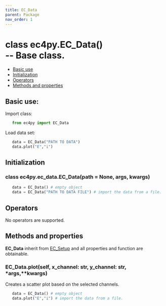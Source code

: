 ```yaml
---
title: EC_Data
parent: Package
nav_order: 1
---
```




# class ec4py.EC_Data()<br> -- Base class. 

- [Basic use](#basic-use)
- [Initialization](#initialization)
- [Operators](#operators)
- [Methods and properties](#methods-and-properties)


## Basic use:

Import class:
```python
   from ec4py import EC_Data
```

Load data set:
```python
   data = EC_Data("PATH TO DATA")
   data.plot("E","i")
```


## Initialization

### class ec4py.ec_data.EC_Data(path = None, args, kwargs)
```python
   data = EC_Data() # empty object
   data = EC_Data("PATH TO DATA FILE") # import the data from a file.
```

## Operators

No operators are supported.

## Methods and properties

**EC_Data** inherit from [EC_Setup](ec4py_ec_setup.md) and all properties and function are obtainable.

### EC_Data.plot(self, x_channel: str, y_channel: str, *args,**kwargs)

Creates a scatter plot based on the selected channels.  
```python
   data = EC_Data() # empty object
   data.plot("E","i") # import the data from a file.
```


